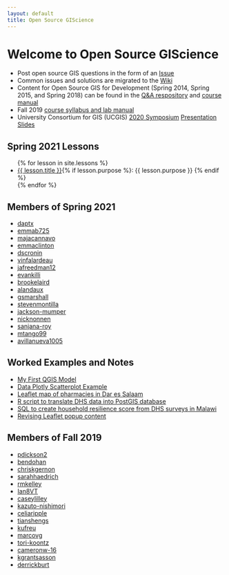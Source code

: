 ```yaml
---
layout: default
title: Open Source GIScience
---
```

# Welcome to Open Source GIScience

- Post open source GIS questions in the form of an [Issue](https://github.com/GIS4DEV/GIS4DEV.github.io/issues)
- Common issues and solutions are migrated to the [Wiki](https://github.com/GIS4DEV/GIS4DEV.github.io/wiki/)
- Content for Open Source GIS for Development (Spring 2014, Spring 2015, and Spring 2018) can be found in the [Q&A respository](https://github.com/GIS4DEV/Q-and-A) and [course manual](https://www.josephholler.com/files/GIS4DEV.pdf)
- Fall 2019 [course syllabus and lab manual](OpenSourceGIScience2019.pdf)
- University Consortium for GIS (UCGIS) [2020 Symposium](https://www.ucgis.org/symposium-2020) [Presentation Slides](teachingReproducibility.pdf)

## Spring 2021 Lessons
<ul>
  {% for lesson in site.lessons %}
    <li>
      <a href="{{ lesson.url }}">{{ lesson.title }}</a>{% if lesson.purpose %}: {{ lesson.purpose }} {% endif %}
    </li>
  {% endfor %}
</ul>

## Members of Spring 2021
- [daptx](https://daptx.github.io)
- [emmab725](https://emmab725.github.io)
- [majacannavo](https://majacannavo.github.io)
- [emmaclinton](https://emmaclinton.github.io)
- [dscronin](https://dscronin.github.io)
- [vinfalardeau](https://vinfalardeau.github.io)
- [jafreedman12](https://jafreedman12.github.io)
- [evankilli](https://evankilli.github.io)
- [brookelaird](https://brookelaird.github.io)
- [alandaux](https://alandaux.github.io)
- [gsmarshall](https://gsmarshall.github.io)
- [stevenmontilla](https://stevenmontilla.github.io)
- [jackson-mumper](https://jackson-mumper.github.io)
- [nicknonnen](https://nicknonnen.github.io)
- [sanjana-roy](https://sanjana-roy.github.io)
- [mtango99](https://mtango99.github.io)
- [avillanueva1005](https://avillanueva1005.github.io)

## Worked Examples and Notes
- [My First QGIS Model](example1/qgisModel.md)
- [Data Plotly Scatterplot Example](plotly/plotly.md)
- [Leaflet map of pharmacies in Dar es Salaam](dsmmap/dsmmap.md)
- [R script to translate DHS data into PostGIS database](mwi/rtransscript.r)
- [SQL to create household resilience score from DHS surveys in Malawi](mwi/vulnerability.sql)
- [Revising Leaflet popup content](leafletpop/popup.md)

## Members of Fall 2019
- [pdickson2](https://pdickson2.github.io)
- [bendohan](https://bendohan.github.io)
- [chriskgernon](https://chriskgernon.github.io)
- [sarahhaedrich](https://sarahhaedrich.github.io)
- [rmkelley](https://rmkelley.github.io)
- [Ian8VT](https://Ian8VT.github.io)
- [caseylilley](https://caseylilley.github.io)
- [kazuto-nishimori](https://kazuto-nishimori.github.io)
- [celiaripple](https://celiaripple.github.io)
- [tianshengs](https://tianshengs.github.io)
- [kufreu](https://kufreu.github.io)
- [marcovg](https://marcovg.github.io)
- [tori-koontz](https://tori-koontz.github.io)
- [cameronw-16](https://cameronw-16.github.io)
- [kgrantsasson](https://github.com/kgrantsasson/kgrantsasson.github.io)
- [derrickburt](https://derrickburt.github.io)
